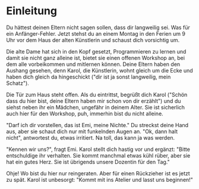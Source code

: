 # Einleitung

Du hättest deinen Eltern nicht sagen sollen, dass dir langweilig sei. Was für ein Anfänger-Fehler. Jetzt stehst du an einem Montag in den Ferien um 9 Uhr vor dem Haus der alten Künstlerin und schaust dich vorsichtig um.

Die alte Dame hat sich in den Kopf gesetzt, Programmieren zu lernen und damit sie nicht ganz alleine ist, bietet sie einen offenen Workshop an, bei dem alle vorbeikommen und mitlernen können. Deine Eltern haben den Aushang gesehen, denn Karol, die Künstlerin, wohnt gleich um die Ecke und haben dich gleich da hingeschickt ("dir ist ja sonst langweilig, mein Schatz").

Die Tür zum Haus steht offen. Als du eintrittst, begrüßt dich Karol ("Schön dass du hier bist, deine Eltern haben mir schon von dir erzählt") und du siehst neben ihr ein Mädchen, ungefähr in deinem Alter. Sie ist sicherlich auch hier für den Workshop, puh, immerhin bist du nicht alleine.

"Darf ich dir vorstellen, das ist Emi, meine Nichte." Du streckst deine Hand aus, aber sie schaut dich nur mit funkelnden Augen an. "Ok, dann halt nicht", antwortest du, etwas irritiert. Na toll, das kann ja was werden.

"Kennen wir uns?", fragt Emi. Karol stellt dich hastig vor und ergänzt: "Bitte entschuldige ihr verhalten. Sie kommt manchmal etwas kühl rüber, aber sie hat ein gutes Herz. Sie ist übrigends unsere Dozentin für den Tag."

Ohje! Wo bist du hier nur reingeraten. Aber für einen Rückzieher ist es jetzt zu spät. Karol ist unbesorgt: "Kommt mit ins Atelier und lasst uns beginnen!"
